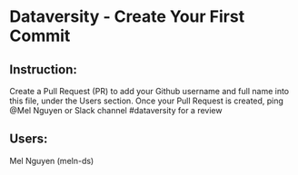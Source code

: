 # Dataversity - Create Your First Commit

## Instruction:
Create a Pull Request (PR) to add your Github username and full name into this file, under the Users section. Once your Pull Request is created, ping @Mel Nguyen or Slack channel #dataversity for a review

## Users:
Mel Nguyen (meln-ds)

